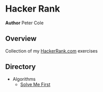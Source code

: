 # Hacker Rank

**Author** Peter Cole

## Overview

Collection of my [HackerRank.com](https://www.hackerrank.com/) exercises

## Directory

- Algorithms
  - [Solve Me First](./practices/algorithms/solve-me-first/index.js)
